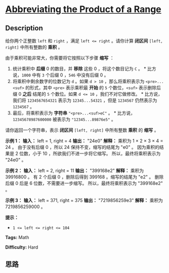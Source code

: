 # [Abbreviating the Product of a Range][title]

## Description

给你两个正整数 `left` 和 `right` ，满足 `left <= right` 。请你计算  **闭区间**  `[left, right]`
中所有整数的  **乘积**  。

由于乘积可能非常大，你需要将它按照以下步骤 **缩写**  ：

  1. 统计乘积中  **后缀** 0 的数目，并 **移除** 这些 0 ，将这个数目记为 `C` 。     * 比方说，`1000` 中有 `3` 个后缀 0 ，`546` 中没有后缀 0 。
  2. 将乘积中剩余数字的位数记为 `d` 。如果 `d > 10` ，那么将乘积表示为 `<pre>...<suf>` 的形式，其中 `<pre>` 表示乘积最 **开始**  的 `5` 个数位，`<suf>` 表示删除后缀 0 **之后**  结尾的 `5` 个数位。如果 `d <= 10` ，我们不对它做修改。     * 比方说，我们将 `1234567654321` 表示为 `12345...54321` ，但是 `1234567` 仍然表示为 `1234567` 。
  3. 最后，将乘积表示为 **字符串**  `"<pre>...<suf>eC"` 。     * 比方说，`12345678987600000` 被表示为 `"12345...89876e5"` 。

请你返回一个字符串，表示 **闭区间**  `[left, right]` 中所有整数  **乘积**  的  **缩写**  。



**示例 1：**
            **输入：** left = 1, right = 4    **输出：** "24e0"    **解释：**    乘积为 1 × 2 × 3 × 4 = 24 。    由于没有后缀 0 ，所以 24 保持不变，缩写的结尾为 "e0" 。    因为乘积的结果是 2 位数，小于 10 ，所欲我们不进一步将它缩写。    所以，最终将乘积表示为 "24e0" 。    

**示例 2：**
            **输入：** left = 2, right = 11    **输出：** "399168e2"    **解释：** 乘积为 39916800 。    有 2 个后缀 0 ，删除后得到 399168 。缩写的结尾为 "e2" 。     删除后缀 0 后是 6 位数，不需要进一步缩写。     所以，最终将乘积表示为 "399168e2" 。    

**示例 3：**
            **输入：** left = 371, right = 375    **输出：** "7219856259e3"    **解释：** 乘积为 7219856259000 。    



**提示：**

  * `1 <= left <= right <= 104`


**Tags:** Math

**Difficulty:** Hard

## 思路

[title]: https://leetcode-cn.com/problems/abbreviating-the-product-of-a-range
